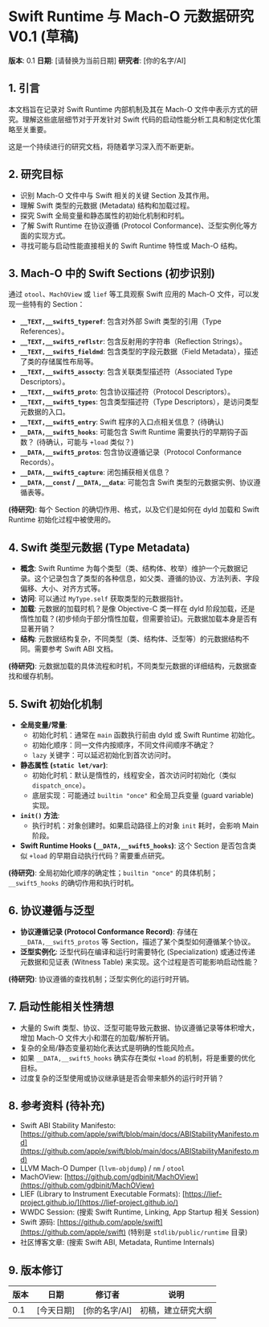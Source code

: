 # Swift Runtime 与 Mach-O 元数据研究 V0.1 (草稿)

**版本**: 0.1
**日期**: [请替换为当前日期]
**研究者**: [你的名字/AI]

## 1. 引言

本文档旨在记录对 Swift Runtime 内部机制及其在 Mach-O 文件中表示方式的研究。理解这些底层细节对于开发针对 Swift 代码的启动性能分析工具和制定优化策略至关重要。

这是一个持续进行的研究文档，将随着学习深入而不断更新。

## 2. 研究目标

*   识别 Mach-O 文件中与 Swift 相关的关键 Section 及其作用。
*   理解 Swift 类型的元数据 (Metadata) 结构和加载过程。
*   探究 Swift 全局变量和静态属性的初始化机制和时机。
*   了解 Swift Runtime 在协议遵循 (Protocol Conformance)、泛型实例化等方面的实现方式。
*   寻找可能与启动性能直接相关的 Swift Runtime 特性或 Mach-O 结构。

## 3. Mach-O 中的 Swift Sections (初步识别)

通过 `otool`、`MachOView` 或 `lief` 等工具观察 Swift 应用的 Mach-O 文件，可以发现一些特有的 Section：

*   **`__TEXT,__swift5_typeref`**: 包含对外部 Swift 类型的引用（Type References）。
*   **`__TEXT,__swift5_reflstr`**: 包含反射用的字符串（Reflection Strings）。
*   **`__TEXT,__swift5_fieldmd`**: 包含类型的字段元数据（Field Metadata），描述了类的存储属性布局等。
*   **`__TEXT,__swift5_assocty`**: 包含关联类型描述符（Associated Type Descriptors）。
*   **`__TEXT,__swift5_proto`**: 包含协议描述符（Protocol Descriptors）。
*   **`__TEXT,__swift5_types`**: 包含类型描述符（Type Descriptors），是访问类型元数据的入口。
*   **`__TEXT,__swift5_entry`**: Swift 程序的入口点相关信息？ (待确认)
*   **`__DATA,__swift5_hooks`**: 可能包含 Swift Runtime 需要执行的早期钩子函数？ (待确认，可能与 `+load` 类似？)
*   **`__DATA,__swift5_protos`**: 包含协议遵循记录（Protocol Conformance Records）。
*   **`__DATA,__swift5_capture`**: 闭包捕获相关信息？
*   **`__DATA,__const` / `__DATA,__data`**: 可能包含 Swift 类型的元数据实例、协议遵循表等。

**(待研究)**: 每个 Section 的确切作用、格式，以及它们是如何在 dyld 加载和 Swift Runtime 初始化过程中被使用的。

## 4. Swift 类型元数据 (Type Metadata)

*   **概念**: Swift Runtime 为每个类型（类、结构体、枚举）维护一个元数据记录。这个记录包含了类型的各种信息，如父类、遵循的协议、方法列表、字段偏移、大小、对齐方式等。
*   **访问**: 可以通过 `MyType.self` 获取类型的元数据指针。
*   **加载**: 元数据的加载时机？是像 Objective-C 类一样在 dyld 阶段加载，还是惰性加载？(初步倾向于部分惰性加载，但需要验证)。元数据加载本身是否有显著开销？
*   **结构**: 元数据结构复杂，不同类型（类、结构体、泛型等）的元数据结构不同。需要参考 Swift ABI 文档。

**(待研究)**: 元数据加载的具体流程和时机，不同类型元数据的详细结构，元数据查找和缓存机制。

## 5. Swift 初始化机制

*   **全局变量/常量**:
    *   初始化时机：通常在 `main` 函数执行前由 dyld 或 Swift Runtime 初始化。
    *   初始化顺序：同一文件内按顺序，不同文件间顺序不确定？
    *   `lazy` 关键字：可以延迟初始化到首次访问时。
*   **静态属性 (`static let/var`)**:
    *   初始化时机：默认是惰性的，线程安全，首次访问时初始化（类似 `dispatch_once`）。
    *   底层实现：可能通过 `builtin "once"` 和全局卫兵变量 (guard variable) 实现。
*   **`init()` 方法**:
    *   执行时机：对象创建时。如果启动路径上的对象 `init` 耗时，会影响 Main 阶段。
*   **Swift Runtime Hooks (`__DATA,__swift5_hooks`)**: 这个 Section 是否包含类似 `+load` 的早期自动执行代码？需要重点研究。

**(待研究)**: 全局初始化顺序的确定性；`builtin "once"` 的具体机制；`__swift5_hooks` 的确切作用和执行时机。

## 6. 协议遵循与泛型

*   **协议遵循记录 (Protocol Conformance Record)**: 存储在 `__DATA,__swift5_protos` 等 Section，描述了某个类型如何遵循某个协议。
*   **泛型实例化**: 泛型代码在编译和运行时需要特化 (Specialization) 或通过传递元数据和见证表 (Witness Table) 来实现。这个过程是否可能影响启动性能？

**(待研究)**: 协议遵循的查找机制；泛型实例化的运行时开销。

## 7. 启动性能相关性猜想

*   大量的 Swift 类型、协议、泛型可能导致元数据、协议遵循记录等体积增大，增加 Mach-O 文件大小和潜在的加载/解析开销。
*   复杂的全局/静态变量初始化表达式是明确的性能风险点。
*   如果 `__DATA,__swift5_hooks` 确实存在类似 `+load` 的机制，将是重要的优化目标。
*   过度复杂的泛型使用或协议继承链是否会带来额外的运行时开销？

## 8. 参考资料 (待补充)

*   Swift ABI Stability Manifesto: [https://github.com/apple/swift/blob/main/docs/ABIStabilityManifesto.md](https://github.com/apple/swift/blob/main/docs/ABIStabilityManifesto.md)
*   LLVM Mach-O Dumper (`llvm-objdump`) / `nm` / `otool`
*   MachOView: [https://github.com/gdbinit/MachOView](https://github.com/gdbinit/MachOView)
*   LIEF (Library to Instrument Executable Formats): [https://lief-project.github.io/](https://lief-project.github.io/)
*   WWDC Session: (搜索 Swift Runtime, Linking, App Startup 相关 Session)
*   Swift 源码: [https://github.com/apple/swift](https://github.com/apple/swift) (特别是 `stdlib/public/runtime` 目录)
*   社区博客文章: (搜索 Swift ABI, Metadata, Runtime Internals)

## 9. 版本修订

| 版本 | 日期       | 修订者     | 说明               |
| ---- | ---------- | ---------- | ------------------ |
| 0.1  | [今天日期] | [你的名字/AI] | 初稿，建立研究大纲 | 